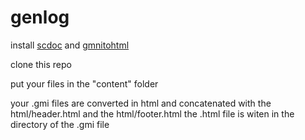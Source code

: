 # genlog

install [scdoc](https://git.sr.ht/~sircmpwn/scdoc) and [gmnitohtml](https://git.sr.ht/~adnano/gmnitohtml)

clone this repo

put your files in the "content" folder

your .gmi files are converted in html and concatenated with the html/header.html and the html/footer.html
the .html file is witen in the directory of the .gmi file
